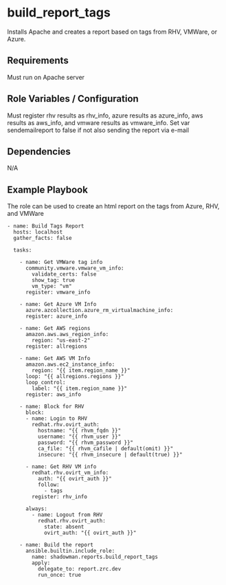 build_report_tags
========

Installs Apache and creates a report based on tags from RHV, VMWare, or Azure.

Requirements
------------

Must run on Apache server

Role Variables / Configuration
--------------

Must register rhv results as rhv_info, azure results as azure_info, aws results as aws_info, and vmware results as vmware_info. Set var sendemailreport to false if not also sending the report via e-mail

Dependencies
------------

N/A

Example Playbook
----------------

The role can be used to create an html report on the tags from Azure, RHV, and VMWare


```
- name: Build Tags Report
  hosts: localhost
  gather_facts: false

  tasks:

    - name: Get VMWare tag info
      community.vmware.vmware_vm_info:
        validate_certs: false
        show_tag: true
        vm_type: "vm"
      register: vmware_info

    - name: Get Azure VM Info
      azure.azcollection.azure_rm_virtualmachine_info:
      register: azure_info

    - name: Get AWS regions
      amazon.aws.aws_region_info:
        region: "us-east-2"
      register: allregions

    - name: Get AWS VM Info
      amazon.aws.ec2_instance_info:
        region: "{{ item.region_name }}"
      loop: "{{ allregions.regions }}"
      loop_control:
        label: "{{ item.region_name }}"
      register: aws_info

    - name: Block for RHV
      block:
      - name: Login to RHV
        redhat.rhv.ovirt_auth:
          hostname: "{{ rhvm_fqdn }}"
          username: "{{ rhvm_user }}"
          password: "{{ rhvm_password }}"
          ca_file: "{{ rhvm_cafile | default(omit) }}"
          insecure: "{{ rhvm_insecure | default(true) }}"  

      - name: Get RHV VM info
        redhat.rhv.ovirt_vm_info:
          auth: "{{ ovirt_auth }}"
          follow:
            - tags
        register: rhv_info

      always:
        - name: Logout from RHV
          redhat.rhv.ovirt_auth:
            state: absent
            ovirt_auth: "{{ ovirt_auth }}"

    - name: Build the report
      ansible.builtin.include_role:
        name: shadowman.reports.build_report_tags
        apply:
          delegate_to: report.zrc.dev
          run_once: true     
```
